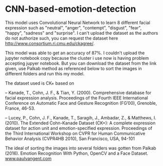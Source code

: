 # CNN-based-emotion-detection
This model uses Convolutional Neural Network to learn 8 different facial expression such as "neutral", "anger", "contempt", "disgust", "fear", "happy", "sadness" and "surprise". I can't upload the dataset as the authors do not authorize such, you can request the dataset here http://www.consortium.ri.cmu.edu/ckagree/.

This model was able to get an accuracy of 87%. I couldn't upload the jupyter notebook copy because the cluster i use now is having problem accepting jupyer notebook. But you can download the dataset from the link given, use Palkab method as referenced below to sort the images in different folders and run this my model.

The dataset used is CK+ based on

– Kanade, T., Cohn, J. F., & Tian, Y. (2000). Comprehensive database for facial expression analysis. Proceedings of the Fourth IEEE International Conference on Automatic Face and Gesture Recognition (FG’00), Grenoble, France, 46-53.

– Lucey, P., Cohn, J. F., Kanade, T., Saragih, J., Ambadar, Z., & Matthews, I. (2010). The Extended Cohn-Kanade Dataset (CK+): A complete expression dataset for action unit and emotion-specified expression. Proceedings of the Third International Workshop on CVPR for Human Communicative Behavior Analysis (CVPR4HB 2010), San Francisco, USA, 94-101

The ideal of sorting the images into several folders was gotten from
Palkab (2016). Emotion Recognition With Python, OpenCV and a Face Dataset. www.paulvangent.com 
